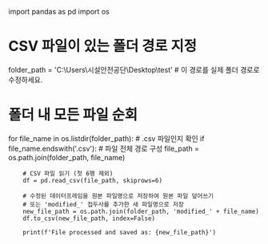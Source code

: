 import pandas as pd
import os

# CSV 파일이 있는 폴더 경로 지정
folder_path = 'C:\\Users\\시설안전공단\\Desktop\\test'  # 이 경로를 실제 폴더 경로로 수정하세요.

# 폴더 내 모든 파일 순회
for file_name in os.listdir(folder_path):
    # .csv 파일인지 확인
    if file_name.endswith('.csv'):
        # 파일 전체 경로 구성
        file_path = os.path.join(folder_path, file_name)
        
        # CSV 파일 읽기 (첫 6행 제외)
        df = pd.read_csv(file_path, skiprows=6)
        
        # 수정된 데이터프레임을 원본 파일명으로 저장하여 원본 파일 덮어쓰기
        # 또는 'modified_' 접두사를 추가한 새 파일명으로 저장
        new_file_path = os.path.join(folder_path, 'modified_' + file_name)
        df.to_csv(new_file_path, index=False)

        print(f'File processed and saved as: {new_file_path}')

